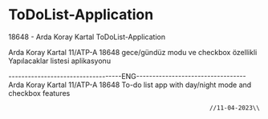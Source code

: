 # ToDoList-Application
18648 - Arda Koray Kartal  ToDoList-Application

Arda Koray Kartal 11/ATP-A 18648
gece/gündüz modu ve checkbox özellikli Yapılacaklar listesi aplikasyonu
                                                                                                                      
-----------------------------------ENG----------------------------------
Arda Koray Kartal 11/ATP-A 18648
To-do list app with day/night mode and checkbox features
                                                                    
                                                            //11-04-2023\\
